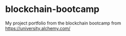 # blockchain-bootcamp
My project portfolio from the blockchain bootcamp from https://university.alchemy.com/
